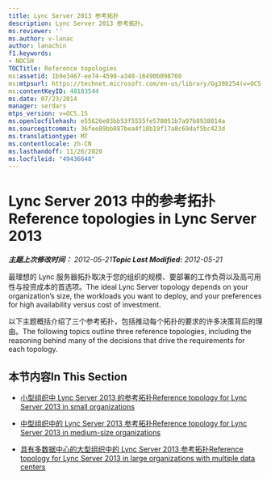 ```yaml
---
title: Lync Server 2013 参考拓扑
description: Lync Server 2013 参考拓扑。
ms.reviewer: ''
ms.author: v-lanac
author: lanachin
f1.keywords:
- NOCSH
TOCTitle: Reference topologies
ms:assetid: 1b9e3467-ee74-4598-a348-16490b098760
ms:mtpsurl: https://technet.microsoft.com/en-us/library/Gg398254(v=OCS.15)
ms:contentKeyID: 48183544
ms.date: 07/23/2014
manager: serdars
mtps_version: v=OCS.15
ms.openlocfilehash: e55626e03bb53f5555fe570051b7a97b8938014a
ms.sourcegitcommit: 36fee89bb887bea4f18b19f17a8c69daf5bc423d
ms.translationtype: MT
ms.contentlocale: zh-CN
ms.lasthandoff: 11/26/2020
ms.locfileid: "49436648"
---
```

# <a name="reference-topologies-in-lync-server-2013"></a><span data-ttu-id="dc9b6-103">Lync Server 2013 中的参考拓扑</span><span class="sxs-lookup"><span data-stu-id="dc9b6-103">Reference topologies in Lync Server 2013</span></span>

<div data-xmlns="http://www.w3.org/1999/xhtml">

<div class="topic" data-xmlns="http://www.w3.org/1999/xhtml" data-msxsl="urn:schemas-microsoft-com:xslt" data-cs="https://msdn.microsoft.com/">

<div data-asp="https://msdn2.microsoft.com/asp">



</div>

<div id="mainSection">

<div id="mainBody"><span data-ttu-id="dc9b6-104">

<span> </span></span><span class="sxs-lookup"><span data-stu-id="dc9b6-104">

<span> </span></span></span>

<span data-ttu-id="dc9b6-105">_**主题上次修改时间：** 2012-05-21_</span><span class="sxs-lookup"><span data-stu-id="dc9b6-105">_**Topic Last Modified:** 2012-05-21_</span></span>

<span data-ttu-id="dc9b6-106">最理想的 Lync 服务器拓扑取决于您的组织的规模、要部署的工作负荷以及高可用性与投资成本的首选项。</span><span class="sxs-lookup"><span data-stu-id="dc9b6-106">The ideal Lync Server topology depends on your organization’s size, the workloads you want to deploy, and your preferences for high availability versus cost of investment.</span></span>

<span data-ttu-id="dc9b6-107">以下主题概括介绍了三个参考拓扑，包括推动每个拓扑的要求的许多决策背后的理由。</span><span class="sxs-lookup"><span data-stu-id="dc9b6-107">The following topics outline three reference topologies, including the reasoning behind many of the decisions that drive the requirements for each topology.</span></span>

<div>

## <a name="in-this-section"></a><span data-ttu-id="dc9b6-108">本节内容</span><span class="sxs-lookup"><span data-stu-id="dc9b6-108">In This Section</span></span>

  - [<span data-ttu-id="dc9b6-109">小型组织中 Lync Server 2013 的参考拓扑</span><span class="sxs-lookup"><span data-stu-id="dc9b6-109">Reference topology for Lync Server 2013 in small organizations</span></span>](lync-server-2013-reference-topology-for-small-organizations.md)

  - [<span data-ttu-id="dc9b6-110">中型组织中的 Lync Server 2013 参考拓扑</span><span class="sxs-lookup"><span data-stu-id="dc9b6-110">Reference topology for Lync Server 2013 in medium-size organizations</span></span>](lync-server-2013-reference-topology-for-medium-size-organizations.md)

  - [<span data-ttu-id="dc9b6-111">具有多数据中心的大型组织中的 Lync Server 2013 参考拓扑</span><span class="sxs-lookup"><span data-stu-id="dc9b6-111">Reference topology for Lync Server 2013 in large organizations with multiple data centers</span></span>](lync-server-2013-reference-topology-for-large-organizations-with-multiple-data-centers.md)

<span data-ttu-id="dc9b6-112"></div>

</div>

<span> </span>

</div>

</div>

</span><span class="sxs-lookup"><span data-stu-id="dc9b6-112"></div>

</div>

<span> </span>

</div>

</div>

</span></span></div>

